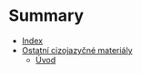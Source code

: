 # Summary

- [Index](./index.md)
- [Ostatní cizojazyčné materiály](./predmety/ostatni_cizojazycne/subject.md)
	- [Úvod](./predmety/ostatni_cizojazycne/uvod.md)
